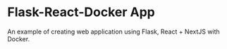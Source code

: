 # Flask-React-Docker App

An example of creating web application using Flask, React + NextJS with Docker.
